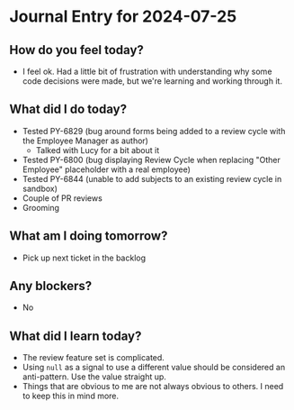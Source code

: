 # Journal Entry for 2024-07-25

## How do you feel today?
- I feel ok. Had a little bit of frustration with understanding why some code decisions were made, but we're learning and working through it.

## What did I do today?
- Tested PY-6829 (bug around forms being added to a review cycle with the Employee Manager as author)
    - Talked with Lucy for a bit about it
- Tested PY-6800 (bug displaying Review Cycle when replacing "Other Employee" placeholder with a real employee)
- Tested PY-6844 (unable to add subjects to an existing review cycle in sandbox)
- Couple of PR reviews
- Grooming

## What am I doing tomorrow?
- Pick up next ticket in the backlog

## Any blockers?
- No

## What did I learn today?
- The review feature set is complicated.
- Using `null` as a signal to use a different value should be considered an anti-pattern. Use the value straight up.
- Things that are obvious to me are not always obvious to others. I need to keep this in mind more.
